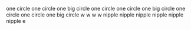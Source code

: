 one circle one circle one big circle one circle one circle one big circle one circle one circle one big circle w w w w nipple nipple nipple nipple nipple nipple e
